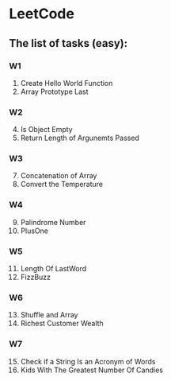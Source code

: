 # LeetCode

## The list of tasks (easy):
### W1
1) Create Hello World Function
2) Array Prototype Last
### W2
4) Is Object Empty
5) Return Length of Argunemts Passed
### W3
7) Concatenation of Array
8) Convert the Temperature
### W4
9) Palindrome Number
10) PlusOne 
### W5
11) Length Of LastWord
12) FizzBuzz
### W6
13) Shuffle and Array
14) Richest Customer Wealth
### W7
15) Check if a String Is an Acronym of Words
16) Kids With The Greatest Number Of Candies

